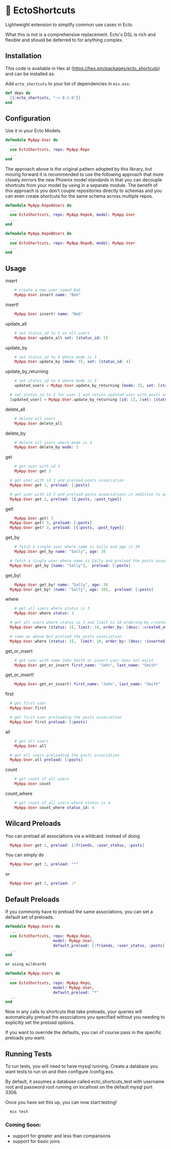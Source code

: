 # :bullettrain_front: EctoShortcuts

Lightweight extension to simplify common use cases in Ecto.

What this is not is a comprehensive replacement. Ecto's DSL is rich and flexible and should be deferred to for anything complex.

## Installation

This code is available in Hex at (https://hex.pm/packages/ecto_shortcuts) and can be installed as:

  Add `ecto_shortcuts` to your list of dependencies in `mix.exs`:

  ```elixir
  def deps do
    [{:ecto_shortcuts, "~> 0.1.6"}]
  end
  ```

## Configuration   

Use it in your Ecto Models.

```elixir
defmodule MyApp.User do
  ...
  use EctoShortcuts, repo: MyApp.Repo
  ...
end  
```

The approach above is the original pattern adopted by this library, but moving forward it is recommended to
use the following approach that more closely mirrors the new Phoenix model standards in that you can decouple shortcuts
from your model by using in a separate module. The benefit of this approach is you don't couple repositories directly to schemas
and you can even create shortcuts for the same schema across multiple repos.

```elixir
defmodule MyApp.RepoAUsers do
  ...
  use EctoShortcuts, repo: MyApp.RepoA, model: MyApp.User
  ...
end

defmodule MyApp.RepoBUsers do
  ...
  use EctoShortcuts, repo: MyApp.RepoB, model: MyApp.User
  ...
end  
```



## Usage

insert
```elixir
	# create a new user named Bob
	MyApp.User.insert name: "Bob"
```

insert!
```elixir
	MyApp.User.insert! name: "Bob"
```

update_all
```elixir
	# set status_id to 3 on all users
	MyApp.User.update_all set: [status_id: 3]
```

update_by
```elixir
	# set status_id to 4 where mode is 3
	MyApp.User.update_by [mode: 3], set: [status_id: 4]
```

update_by_returning
```elixir
	# set status_id to 4 where mode is 3
	updated_users = MyApp.User.update_by_returning [mode: 3], set: [status_id: 4]

  # set status_id to 3 for user 1 and return updated user with posts association preloaded
  [updated_user] = MyApp.User.update_by_returning [id: 1], [set: [status_id: 3]], preload: [:posts]
```

delete_all
```elixir
	# delete all users
	MyApp.User.delete_all
```

delete_by
```elixir
	# delete all users where mode is 3
	MyApp.User.delete_by mode: 3
```

get
```elixir
	# get user with id 3
	MyApp.User.get 3

  # get user with id 3 and preload posts association
  MyApp.User.get 3, preload: [:posts]

  # get user with id 3 and preload posts associations in addition to posts.post_type association
  MyApp.User.get 3, preload: [{:posts, :post_type}]
```

get!
```elixir
	MyApp.User.get! 3
  MyApp.User.get! 3, preload: [:posts]
  MyApp.User.get! 3, preload: [{:posts, :post_type}]
```

get_by
```elixir
	# fetch a single user where name is Sally and age is 30
	MyApp.User.get_by name: "Sally", age: 30

  # fetch a single user where name is Sally and preload the posts association
  MyApp.User.get_by [name: "Sally"],  preload: [:posts]
```

get_by!
```elixir
	MyApp.User.get_by! name: "Sally", age: 30
  MyApp.User.get_by! [name: "Sally", age: 30],  preload: [:posts]
```

where
```elixir
	# get all users where status is 3
	MyApp.User.where status: 3

  # get all users where status is 3 and limit to 10 ordering by created_at
  MyApp.User.where [status: 3], limit: 10, order_by: [desc: :created_at]

  # same as above but preload the posts association
  MyApp.User.where [status: 3],  limit: 10, order_by: [desc: :inserted_at], preload: [:posts]
```

get_or_insert
```elixir
	# get user with name John Smith or insert user does not exist
	MyApp.User.get_or_insert first_name: "John", last_name: "Smith"
```

get_or_insert!
```elixir
	MyApp.User.get_or_insert! first_name: "John", last_name: "Smith"
```

first
```elixir
  # get first user
  MyApp.User.first

  # get first user preloading the posts association
  MyApp.User.first preload: [:posts]
```

all
```elixir
	# get all users
	MyApp.User.all

  # get all users preloading the posts association
  MyApp.User.all preload: [:posts]
```

count
```elixir
	# get count of all users
	MyApp.User.count
```

count_where
```elixir
	# get count of all users where status is 4
	MyApp.User.count_where status_id: 4
```

## Wilcard Preloads

You can preload all associations via a wildcard. Instead of doing

```elixir
  MyApp.User.get 3, preload: [:friends, :user_status, :posts]
```

You can simply do

```elixir
  MyApp.User.get 3, preload: "*"
```

or

```elixir
  MyApp.User.get 3, preload: :*
```

## Default Preloads

If you commonly have to preload the same associations, you can set a default set of preloads.

```elixir
defmodule MyApp.Users do
  ...
  use EctoShortcuts, repo: MyApp.Repo,
                     model: MyApp.User,
                     default_preload: [:friends, :user_status, :posts]
  ...
end

or using wildcards

defmodule MyApp.Users do
  ...
  use EctoShortcuts, repo: MyApp.Repo,
                     model: MyApp.User,
                     default_preload: "*"
  ...
end
```

Now in any calls to shortcuts that take preloads, your queries will automatically preload
the associations you specified without you needing to explicitly set the preload options.

If you want to override the defaults, you can of course pass in the specific preloads you want.


## Running Tests

To run tests, you will need to have mysql running. Create a database you want tests to run on and then
configure /config.exs.

By default, it assumes a database called ecto_shortcuts_test with username root and password root
running on localhost on the default mysql port 3306.

Once you have set this up, you can now start testing!

```elixir
  mix test
```


### Coming Soon:
 * support for greater and less than comparisons
 * support for basic joins
